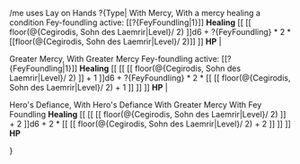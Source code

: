 /me uses Lay on Hands
?{Type|
With Mercy,
With a mercy healing a condition
Fey-foundling active: [[?{FeyFoundling|1}]]
**Healing** 
[[ [[ floor(@{Cegirodis, Sohn des Laemrir|Level}/ 2) ]]d6 + ?{FeyFoundling} * 2 * [[floor(@{Cegirodis, Sohn des Laemrir|Level}/ 2)]] ]] **HP** | 

Greater Mercy, 
With Greater Mercy
Fey-foundling active: [[?{FeyFoundling|1}]]
**Healing**
[[ [[ [[ floor(@{Cegirodis, Sohn des Laemrir|Level}/ 2) ]] + 1 ]]d6 + ?{FeyFoundling} * 2 * [[ [[ floor(@{Cegirodis, Sohn des Laemrir|Level}/ 2) + 1 ]] ]] ]] **HP** | 

Hero's Defiance, 
With Hero's Defiance
With Greater Mercy
With Fey Foundling
**Healing**
[[ [[ [[ floor(@{Cegirodis, Sohn des Laemrir|Level}/ 2) ]] + 2 ]]d6 + 2 * [[ [[ floor(@{Cegirodis, Sohn des Laemrir|Level}/ 2) + 2 ]] ]] ]] **HP**

}